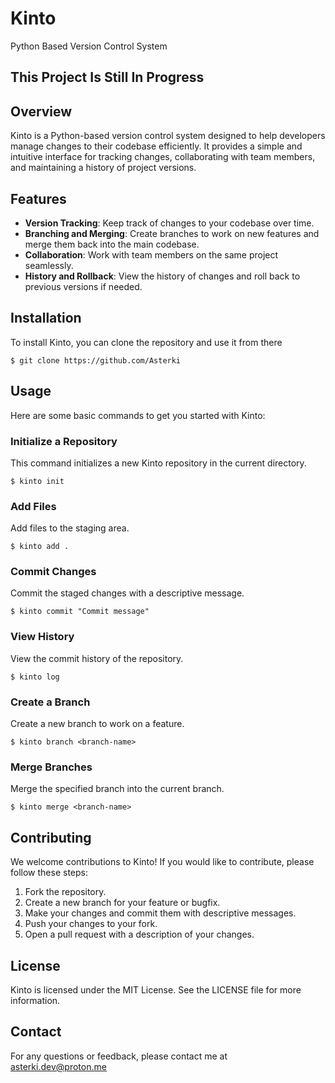# Kinto
Python Based Version Control System

## This Project Is Still In Progress

## Overview
Kinto is a Python-based version control system designed to help developers manage changes to their codebase efficiently. It provides a simple and intuitive interface for tracking changes, collaborating with team members, and maintaining a history of project versions.

## Features
- **Version Tracking**: Keep track of changes to your codebase over time.
- **Branching and Merging**: Create branches to work on new features and merge them back into the main codebase.
- **Collaboration**: Work with team members on the same project seamlessly.
- **History and Rollback**: View the history of changes and roll back to previous versions if needed.

## Installation
To install Kinto, you can clone the repository and use it from there

```shell
$ git clone https://github.com/Asterki
```

## Usage
Here are some basic commands to get you started with Kinto:

### Initialize a Repository
This command initializes a new Kinto repository in the current directory.
```shell
$ kinto init
```

### Add Files
Add files to the staging area.
```shell
$ kinto add .
```

### Commit Changes
Commit the staged changes with a descriptive message.
```shell
$ kinto commit "Commit message"
```

### View History
View the commit history of the repository.
```shell
$ kinto log
```

### Create a Branch
Create a new branch to work on a feature.
```shell
$ kinto branch <branch-name>
```

### Merge Branches
Merge the specified branch into the current branch.
```shell
$ kinto merge <branch-name>
```

## Contributing
We welcome contributions to Kinto! If you would like to contribute, please follow these steps:

1. Fork the repository.
2. Create a new branch for your feature or bugfix.
3. Make your changes and commit them with descriptive messages.
4. Push your changes to your fork.
5. Open a pull request with a description of your changes.


## License
Kinto is licensed under the MIT License. See the LICENSE file for more information.

## Contact
For any questions or feedback, please contact me at asterki.dev@proton.me

